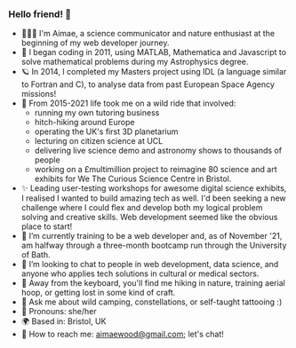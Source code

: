 ### Hello friend! 🐛

<!--
**aimaewood/aimaewood** is a ✨ _special_ ✨ repository because its `README.md` (this file) appears on your GitHub profile.

Here are some ideas to get you started: -->
- 👩🏼‍🚀 I'm Aimae, a science communicator and nature enthusiast at the beginning of my web developer journey.
- 🔭 I began coding in 2011, using MATLAB, Mathematica and Javascript to solve mathematical problems during my Astrophysics degree.
- 🪐 In 2014, I completed my Masters project using IDL (a language similar to Fortran and C), to analyse data from past European Space Agency missions!
- 🎢 From 2015-2021 life took me on a wild ride that involved:
  - running my own tutoring business
  - hitch-hiking around Europe
  - operating the UK's first 3D planetarium
  - lecturing on citizen science at UCL
  - delivering live science demo and astronomy shows to thousands of people
  - working on a £multimillion project to reimagine 80 science and art exhibits for We The Curious Science Centre in Bristol.
- ✨ Leading user-testing workshops for awesome digital science exhibits, I realised I wanted to build amazing tech as well. I'd been seeking a new challenge where I could flex and develop both my logical problem solving and creative skills. Web development seemed like the obvious place to start!
- 🌱 I’m currently training to be a web developer and, as of November '21, am halfway through a three-month bootcamp run through the University of Bath.
- 🤔 I’m looking to chat to people in web development, data science, and anyone who applies tech solutions in cultural or medical sectors.
- 🍄 Away from the keyboard, you'll find me hiking in nature, training aerial hoop, or getting lost in some kind of craft.
- 💬 Ask me about wild camping, constellations, or self-taught tattooing :)
- 🌈 Pronouns: she/her
- 🌍 Based in: Bristol, UK
- 📜 How to reach me: aimaewood@gmail.com; let's chat!

